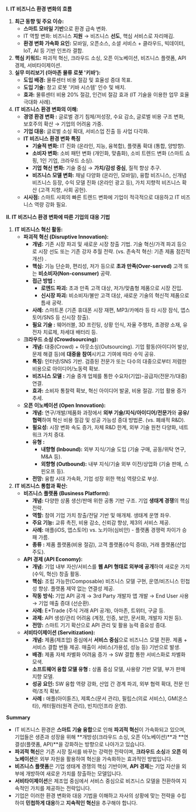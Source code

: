 ## 

**I. IT 비즈니스 환경 변화의 흐름**

1. **최근 동향 및 주요 이슈:**
    - **스마트 모바일 기반**으로 환경 급속 변화.
    - IT 역할 변화: 비즈니스 **지원** → 비즈니스 **선도**, 핵심 서비스로 자리매김.
    - **환경 변화 가속화 요인:** 모바일, 오픈소스, 소셜 서비스 + 클라우드, 빅데이터, IoT, AI 등 기반 인프라 결합.
3. **핵심 키워드:** 파괴적 혁신, 크라우드 소싱, 오픈 이노베이션, 비즈니스 플랫폼, API 경제, 서비타이제이션.
4. **실무 미리보기 (아마존 물류 로봇 '키바'):**
    - **도입 배경:** 물류센터 비용 절감 및 효율성 증대 목표.
    - **도입 기술:** 창고 로봇 '키바 시스템' 인수 및 배치.
    - **효과:** 물류센터 비용 20% 절감, 인건비 절감 효과 (IT 기술을 이용한 업무 효율 극대화 사례).
5. **IT 비즈니스 환경 변화의 이해:**
    - **경영 환경 변화 :** 글로벌 경기 침체/저성장, 수요 감소, 글로벌 비용 구조 변화, 보호주의 확산 → 기업의 어려움 가중.
    - **기업 대응:** 글로벌 소싱 확대, 서비스업 진출 등 사업 다각화.
    - **IT 비즈니스 환경 변화 특징**
        - **기술적 변화:** IT 진화 (온라인, 지능, 융복합), 플랫폼 확대 (통합, 양방향).
        - **소비자 변화:** 소비 패턴 변화 (개인화, 맞춤화), 소비 트렌드 변화 (스마트 쇼핑, 1인 기업, 크라우드 소싱).
        - **기업 혁신 변화:** 기술 중심 → **가치/감성 중심**, 질적 향상 추구.
        - **비즈니스 모델 변화:** 채널 다양화 (온라인, 모바일), 융합 비즈니스, 신개념 비즈니스 등장, 수익 모델 진화 (온라인 광고 등), 가치 지향적 비즈니스 확산 (고객 지향, 사회 공헌).
    - **시사점:** 스마트 사회의 빠른 트렌드 변화에 기업이 적극적으로 대응하고 IT 비즈니스 역량 강화 필요.

**II. IT 비즈니스 환경 변화에 따른 기업의 대응 기법**

1. **IT 비즈니스 혁신 활동:**
    - **파괴적 혁신 (Disruptive Innovation):**
        - **개념:** 기존 시장 파괴 및 새로운 시장 창출 기법. 기술 혁신/가격 파괴 등으로 시장 선도 또는 기존 강자 추월 전략. (vs. 존속적 혁신: 기존 제품 점진적 개선) .
        - **핵심:** 기능 단순화, 편리성, 저가 등으로 **초과 만족(Over-served)** 고객 또는 **비소비자(Non-consumer)** 공략.
        - **접근 방법 :**
            - **로엔드 파괴:** 초과 만족 고객 대상, 저가/맞춤형 제품으로 시장 진입.
            - **신시장 파괴:** 비소비자/불만 고객 대상, 새로운 기술의 혁신적 제품으로 틈새 공략.
        - **사례:** 스마트폰 (기존 휴대폰 시장 재편, MP3/카메라 등 타 시장 잠식, 앱스토어/SNS 등 신시장 창출).
        - **필요 기술 :** 웨어러블, 3D 프린팅, 상황 인식, 자율 주행차, 초경량 소재, 유전자 치료제, 차세대 배터리 등.
    - **크라우드 소싱 (Crowdsourcing):**
        - **개념:** 대중(Crowd) + 아웃소싱(Outsourcing). 기업 활동(아이디어 발상, 문제 해결 등)에 **대중을 참여**시키고 기여에 따라 수익 공유.
        - **특징:** 인터넷/SNS 기반. 검증된 전문가 또는 다수의 대중으로부터 저렴한 비용으로 아이디어/노동력 확보.
        - **비즈니스 모델 :** 기술 중개 업체를 통한 수요자(기업)-공급자(전문가/대중) 연결.
        - **효과:** 소비자 통찰력 확보, 혁신 아이디어 발굴, 비용 절감. 기업 활용 증가 추세.
    - **오픈 이노베이션 (Open Innovation):**
        - **개념:** 연구/개발/제품화 과정에서 **외부 기술/지식/아이디어/전문가**와 **공유/협력**하여 혁신 비용 절감 및 성공 가능성 증대 방법론. (vs. 폐쇄적 R&D).
        - **필요성:** 시장 변화 속도 증가, 자체 R&D 한계, 외부 기술 원천 다양화, 네트워크 가치 증대.
        - **유형 :**
            - **내향형 (Inbound):** 외부 지식/기술 도입 (기술 구매, 공동/위탁 연구, M&A 등).
            - **외향형 (Outbound):** 내부 지식/기술 외부 이전/상업화 (기술 판매, 스핀오프 등).
        - **전망:** 융합 시대 가속화, 기업 성장 위한 핵심 역량으로 부상.
2. **IT 비즈니스 통합과 확산:**
    - **비즈니스 플랫폼 (Business Platform):**
        - **개념:** 다양한 상품 생산/판매 위한 공통 기반 구조. 기업 **생태계 경쟁**의 핵심 전략.
        - **역할:** 참여 기업 가치 창출/전달 기반 및 매개체. 생태계 운명 좌우.
        - **주요 기능:** 교류 촉진, 비용 감소, 신뢰감 향상, 제3의 서비스 제공.
        - **사례:** 애플(iOS, 앱스토어) vs. 노키아(심비안) - 플랫폼 경쟁력 차이가 승패 가름.
        - **종류 :** 제품 플랫폼(비용 절감), 고객 플랫폼(수익 증대), 거래 플랫폼(산업 주도).
    - **API 경제 (API Economy):**
        - **개념:** 기업 내부 자산/서비스를 **웹 API 형태로 외부에 공개**하여 새로운 가치(수익, 혁신) 창출 활동.
        - **핵심:** 조립 가능한(Composable) 비즈니스 모델 구현, 운영/비즈니스 민첩성 향상. 플랫폼 제약 없는 연결성 제공.
        - **작동 방식:** 기업 API 공개 → 3rd Party 개발자 앱 개발 → End User 사용 → 기업 매출 증대 (선순환).
        - **사례:** E*Trade (주식 거래 API 공개), 아마존, 트위터, 구글 등.
        - **과제:** API 생성/관리 어려움 (계정, 인증, 보안, 문서화, 개발자 지원 등).
        - **전망:** 스마트 기기 확산으로 API 관리 및 활용 능력 중요성 증대.
    - **서비타이제이션 (Servitization):**
        - **개념:** 제품(제조업) 중심에서 **서비스 중심**으로 비즈니스 모델 전환. 제품 + 서비스 결합 번들 제공. 매출이 서비스(가용성, 성능 등) 기반으로 발생.
        - **배경:** 제품 자체 차별화 어려움 증가 → SW 결합 통한 서비스화로 차별화 모색.
        - **소프트웨어 융합 모델 유형 :** 상품 중심 모델, 사용량 기반 모델, 부가 판매 지향 모델.
        - **성공 요인:** SW 융합 역량 강화, 산업 간 경계 파괴, 외부 협력 확대, 전문 인력/조직 확보.
        - **사례 :** 애플(아이튠즈), 제록스(문서 관리), 필립스(의료 서비스), GM(온스타), 캐터필러(원격 관리), 빈치(인프라 운영).

**Summary**

- IT 비즈니스 환경은 **스마트 기술 융합**으로 인해 **파괴적 혁신**이 가속화되고 있으며, 기업들은 생존과 성장을 위해 **개방성(크라우드 소싱, 오픈 이노베이션)**과 **연결성(플랫폼, API)**을 강화하는 방향으로 나아가고 있습니다.
- **파괴적 혁신**은 기존 시장 질서를 바꾸는 강력한 전략이며, **크라우드 소싱**과 **오픈 이노베이션**은 외부 자원을 활용하여 혁신을 가속화하는 효과적인 방법입니다.
- **비즈니스 플랫폼**은 기업 생태계 경쟁의 핵심 기반이며, **API 경제**는 기업 자산을 외부에 개방하여 새로운 가치를 창출하는 모델입니다.
- **서비타이제이션**은 제조업 중심에서 서비스 중심으로 비즈니스 모델을 전환하여 지속적인 가치를 제공하는 전략입니다.
- 기업은 이러한 환경 변화와 대응 기법을 이해하고 자사의 상황에 맞는 전략을 수립하여 **민첩하게 대응**하고 **지속적인 혁신**을 추구해야 합니다.